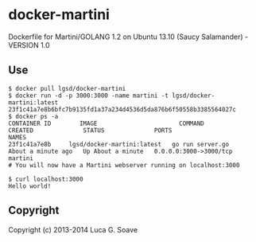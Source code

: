 docker-martini
==============

Dockerfile for Martini/GOLANG 1.2 on Ubuntu 13.10 (Saucy Salamander) - VERSION 1.0

## Use 

    $ docker pull lgsd/docker-martini
    $ docker run -d -p 3000:3000 -name martini -t lgsd/docker-martini:latest
    23f1c41a7e8b6bfc7b9135fd1a37a234d4536d5da876b6f50558b3385564027c
    $ docker ps -a
    CONTAINER ID        IMAGE                       COMMAND             CREATED              STATUS              PORTS                    NAMES
    23f1c41a7e8b     lgsd/docker-martini:latest   go run server.go    About a minute ago   Up About a minute   0.0.0.0:3000->3000/tcp   martini            
    # You will now have a Martini webserver running on localhost:3000

    $ curl localhost:3000
    Hello world!

## Copyright

Copyright (c) 2013-2014 Luca G. Soave


